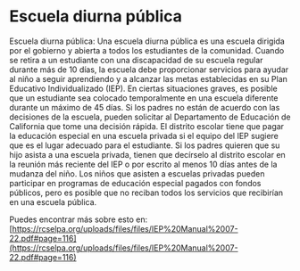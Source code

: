 # Escuela diurna pública
Escuela diurna pública: Una escuela diurna pública es una escuela dirigida por el gobierno y abierta a todos los estudiantes de la comunidad. Cuando se retira a un estudiante con una discapacidad de su escuela regular durante más de 10 días, la escuela debe proporcionar servicios para ayudar al niño a seguir aprendiendo y a alcanzar las metas establecidas en su Plan Educativo Individualizado (IEP). En ciertas situaciones graves, es posible que un estudiante sea colocado temporalmente en una escuela diferente durante un máximo de 45 días. Si los padres no están de acuerdo con las decisiones de la escuela, pueden solicitar al Departamento de Educación de California que tome una decisión rápida. El distrito escolar tiene que pagar la educación especial en una escuela privada si el equipo del IEP sugiere que es el lugar adecuado para el estudiante. Si los padres quieren que su hijo asista a una escuela privada, tienen que decírselo al distrito escolar en la reunión más reciente del IEP o por escrito al menos 10 días antes de la mudanza del niño. Los niños que asisten a escuelas privadas pueden participar en programas de educación especial pagados con fondos públicos, pero es posible que no reciban todos los servicios que recibirían en una escuela pública.

Puedes encontrar más sobre esto en: [https://rcselpa.org/uploads/files/files/IEP%20Manual%2007-22.pdf#page=116](https://rcselpa.org/uploads/files/files/IEP%20Manual%2007-22.pdf#page=116)
